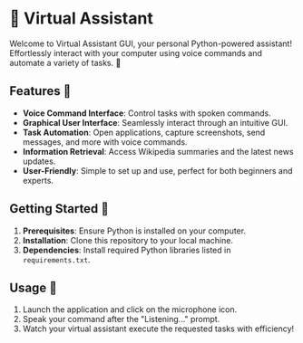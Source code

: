 # 🤖 Virtual Assistant

Welcome to Virtual Assistant GUI, your personal Python-powered assistant! Effortlessly interact with your computer using voice commands and automate a variety of tasks. 🚀

## Features 🌟

- **Voice Command Interface**: Control tasks with spoken commands.
- **Graphical User Interface**: Seamlessly interact through an intuitive GUI.
- **Task Automation**: Open applications, capture screenshots, send messages, and more with voice commands.
- **Information Retrieval**: Access Wikipedia summaries and the latest news updates.
- **User-Friendly**: Simple to set up and use, perfect for both beginners and experts.

## Getting Started 🚀

1. **Prerequisites**: Ensure Python is installed on your computer.
2. **Installation**: Clone this repository to your local machine.
3. **Dependencies**: Install required Python libraries listed in `requirements.txt`.

## Usage 🎤

1. Launch the application and click on the microphone icon.
2. Speak your command after the "Listening..." prompt.
3. Watch your virtual assistant execute the requested tasks with efficiency!
